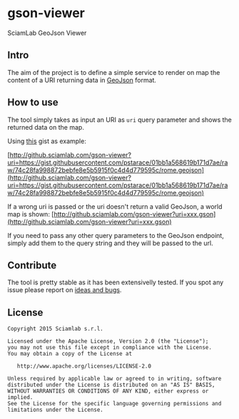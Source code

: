 gson-viewer
============================

SciamLab GeoJson Viewer

Intro
-----------------------
The aim of the project is to define a simple service to render on map the content of a URI returning data in [GeoJson](http://geojson.org/) format.

How to use
--------
The tool simply takes as input an URI as ```uri``` query parameter and shows the returned data on the map.

Using [this](https://gist.github.com/pstarace/01bb1a568619b171d7ae#file-rome-geojson) gist as example:

[http://github.sciamlab.com/gson-viewer?uri=https://gist.githubusercontent.com/pstarace/01bb1a568619b171d7ae/raw/74c28fa998872bebfe8e5b5915f0c4d4d779595c/rome.geojson](http://github.sciamlab.com/gson-viewer?uri=https://gist.githubusercontent.com/pstarace/01bb1a568619b171d7ae/raw/74c28fa998872bebfe8e5b5915f0c4d4d779595c/rome.geojson)

If a wrong uri is passed or the uri doesn't return a valid GeoJson, a world map is shown:
[http://github.sciamlab.com/gson-viewer?uri=xxx.gson](http://github.sciamlab.com/gson-viewer?uri=xxx.gson)

If you need to pass any other query parameters to the GeoJson endpoint, simply add them to the query string and they will be passed to the url.

Contribute
----------
The tool is pretty stable as it has been extensivelly tested. If you spot any issue please report on [ideas and bugs](https://github.com/sciamlab/gson-viewer/issues).



License
-------

    Copyright 2015 Sciamlab s.r.l.

    Licensed under the Apache License, Version 2.0 (the "License");
    you may not use this file except in compliance with the License.
    You may obtain a copy of the License at

       http://www.apache.org/licenses/LICENSE-2.0

    Unless required by applicable law or agreed to in writing, software
    distributed under the License is distributed on an "AS IS" BASIS,
    WITHOUT WARRANTIES OR CONDITIONS OF ANY KIND, either express or implied.
    See the License for the specific language governing permissions and
    limitations under the License.

